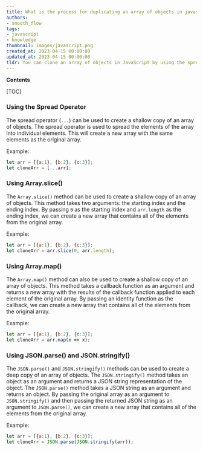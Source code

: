 ```yaml
---
title: What is the process for duplicating an array of objects in javascript?
authors:
- smooth_flow
tags:
- javascript
- knowledge
thumbnail: images/javascript.png
created_at: 2023-04-15 00:00:00
updated_at: 2023-04-15 00:00:00
tldr: You can clone an array of objects in JavaScript by using the spread operator (...) or the Array.from() method.
---
```


**Contents**

[TOC]

### Using the Spread Operator

The spread operator (`...`) can be used to create a shallow copy of an array of objects. The spread operator is used to spread the elements of the array into individual elements. This will create a new array with the same elements as the original array.

Example:
```javascript
let arr = [{a:1}, {b:2}, {c:3}];
let cloneArr = [...arr];
```

### Using Array.slice()

The `Array.slice()` method can be used to create a shallow copy of an array of objects. This method takes two arguments: the starting index and the ending index. By passing `0` as the starting index and `arr.length` as the ending index, we can create a new array that contains all of the elements from the original array.

Example:
```javascript
let arr = [{a:1}, {b:2}, {c:3}];
let cloneArr = arr.slice(0, arr.length);
```

### Using Array.map()

The `Array.map()` method can also be used to create a shallow copy of an array of objects. This method takes a callback function as an argument and returns a new array with the results of the callback function applied to each element of the original array. By passing an identity function as the callback, we can create a new array that contains all of the elements from the original array.

Example:
```javascript
let arr = [{a:1}, {b:2}, {c:3}];
let cloneArr = arr.map(x => x);
```

### Using JSON.parse() and JSON.stringify()

The `JSON.parse()` and `JSON.stringify()` methods can be used to create a deep copy of an array of objects. The `JSON.stringify()` method takes an object as an argument and returns a JSON string representation of the object. The `JSON.parse()` method takes a JSON string as an argument and returns an object. By passing the original array as an argument to `JSON.stringify()` and then passing the returned JSON string as an argument to `JSON.parse()`, we can create a new array that contains all of the elements from the original array.

Example:
```javascript
let arr = [{a:1}, {b:2}, {c:3}];
let cloneArr = JSON.parse(JSON.stringify(arr));
```
